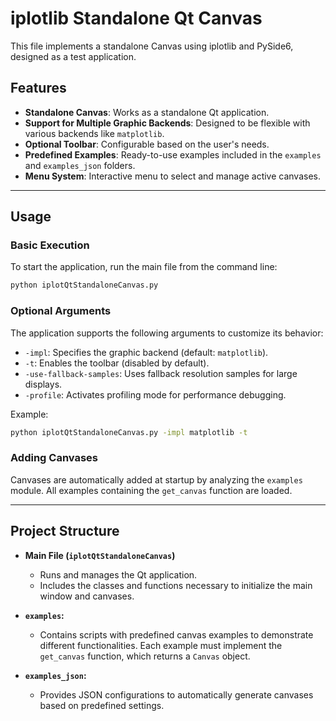 # iplotlib Standalone Qt Canvas

This file implements a standalone Canvas using iplotlib and PySide6, designed as a test application.

## Features

- **Standalone Canvas**: Works as a standalone Qt application.
- **Support for Multiple Graphic Backends**: Designed to be flexible with various backends like `matplotlib`.
- **Optional Toolbar**: Configurable based on the user's needs.
- **Predefined Examples**: Ready-to-use examples included in the `examples` and `examples_json` folders.
- **Menu System**: Interactive menu to select and manage active canvases.

---

## Usage

### Basic Execution

To start the application, run the main file from the command line:

```bash
python iplotQtStandaloneCanvas.py
```

### Optional Arguments

The application supports the following arguments to customize its behavior:

- `-impl`: Specifies the graphic backend (default: `matplotlib`).
- `-t`: Enables the toolbar (disabled by default).
- `-use-fallback-samples`: Uses fallback resolution samples for large displays.
- `-profile`: Activates profiling mode for performance debugging.

Example:

```bash
python iplotQtStandaloneCanvas.py -impl matplotlib -t
```

### Adding Canvases

Canvases are automatically added at startup by analyzing the `examples` module. All examples containing the `get_canvas`
function are loaded.

---

## Project Structure

- **Main File (`iplotQtStandaloneCanvas`)**
    - Runs and manages the Qt application.
    - Includes the classes and functions necessary to initialize the main window and canvases.

- **`examples`:**
    - Contains scripts with predefined canvas examples to demonstrate different functionalities. Each
      example must implement the `get_canvas` function, which returns a `Canvas` object.

- **`examples_json`:**
    - Provides JSON configurations to automatically generate canvases based on predefined settings.
